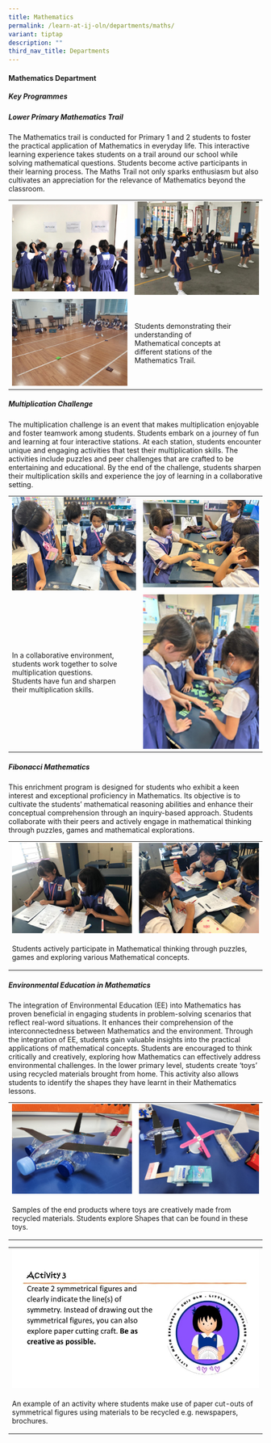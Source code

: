 ```yaml
---
title: Mathematics
permalink: /learn-at-ij-oln/departments/maths/
variant: tiptap
description: ""
third_nav_title: Departments
---
```

<h4>Mathematics Department</h4><h5>Key Programmes</h5><h5>Lower Primary Mathematics Trail</h5><p>The Mathematics trail is conducted for Primary 1 and 2 students to foster the practical application of Mathematics in everyday life. This interactive learning experience takes students on a trail around our school while solving mathematical questions. Students become active participants in their learning process. The Maths Trail not only sparks enthusiasm but also cultivates an appreciation for the relevance of Mathematics beyond the classroom.</p><table><tbody><tr><td rowspan="1" colspan="1"><div class="isomer-image-wrapper"><img height="auto" width="100%" src="/images/Depts/Maths/LowerPrimaryMathsTrail1_w.jpg"></div></td><td rowspan="1" colspan="1"><div class="isomer-image-wrapper"><img height="auto" width="100%" src="/images/Depts/Maths/LowerPrimaryMathsTrail2_w.jpg"></div></td></tr><tr><td rowspan="1" colspan="1"><div class="isomer-image-wrapper"><img height="auto" width="100%" src="/images/Depts/Maths/LowerPrimaryMathsTrail3_w.jpg"></div></td><td rowspan="1" colspan="1"><p>Students demonstrating their <br>understanding of <br>Mathematical concepts at <br>different stations of the <br>Mathematics Trail.</p></td></tr></tbody></table><h5>Multiplication Challenge</h5><p>The multiplication challenge is an event that makes multiplication enjoyable and foster teamwork among students. Students embark on a journey of fun and learning at four interactive stations. At each station, students encounter unique and engaging activities that test their multiplication skills. The activities include puzzles and peer challenges that are crafted to be entertaining and educational. By the end of the challenge, students sharpen their multiplication skills and experience the joy of learning in a collaborative setting.</p><table><tbody><tr><td rowspan="1" colspan="1"><div class="isomer-image-wrapper"><img height="auto" width="100%" src="/images/Depts/Maths/MultiplicationChallenge3_w.jpg"></div></td><td rowspan="1" colspan="1"><div class="isomer-image-wrapper"><img height="auto" width="100%" src="/images/Depts/Maths/MultiplicationChallenge1_w.jpg"></div></td></tr><tr><td rowspan="1" colspan="1"><p>In a collaborative environment, <br>students work together to solve<br>multiplication questions. <br>Students have fun and sharpen <br>their multiplication skills. </p></td><td rowspan="1" colspan="1"><div class="isomer-image-wrapper"><img height="auto" width="100%" src="/images/Depts/Maths/MultiplicationChallenge2_w.jpg"></div></td></tr></tbody></table><h5>Fibonacci Mathematics</h5><p>This enrichment program is designed for students who exhibit a keen interest and exceptional proficiency in Mathematics. Its objective is to cultivate the students’ mathematical reasoning abilities and enhance their conceptual comprehension through an inquiry-based approach. Students collaborate with their peers and actively engage in mathematical thinking through puzzles, games and mathematical explorations.</p><table><tbody><tr><td rowspan="1" colspan="1"><div class="isomer-image-wrapper"><img height="auto" width="100%" src="/images/Depts/Maths/Fibonacci2_w.jpg"></div></td><td rowspan="1" colspan="1"><div class="isomer-image-wrapper"><img height="auto" width="100%" src="/images/Depts/Maths/Fibonacci1_w.jpg"></div></td></tr><tr><td rowspan="1" colspan="2"><p>Students actively participate in Mathematical thinking through puzzles, games and exploring various Mathematical concepts.</p></td></tr></tbody></table><h5>Environmental Education in Mathematics</h5><p>The integration of Environmental Education (EE) into Mathematics has proven beneficial in engaging students in problem-solving scenarios that reflect real-word situations. It enhances their comprehension of the interconnectedness between Mathematics and the environment. Through the integration of EE, students gain valuable insights into the practical applications of mathematical concepts. Students are encouraged to think critically and creatively, exploring how Mathematics can effectively address environmental challenges. In the lower primary level, students create ‘toys’ using recycled materials brought from home. This activity also allows students to identify the shapes they have learnt in their Mathematics lessons.</p><table><tbody><tr><td rowspan="1" colspan="1"><div class="isomer-image-wrapper"><img height="auto" width="100%" src="/images/Depts/Maths/EEinMaths3_w.jpeg"></div></td><td rowspan="1" colspan="1"><div class="isomer-image-wrapper"><img height="auto" width="100%" src="/images/Depts/Maths/EEinMaths2_w.jpeg"></div></td></tr><tr><td rowspan="1" colspan="2"><p>Samples of the end products where toys are creatively made from recycled materials. Students explore Shapes that can be found in these toys.</p></td></tr></tbody></table><table><tbody><tr><td rowspan="1" colspan="1"><div class="isomer-image-wrapper"><img height="auto" width="100%" src="/images/Depts/Maths/Acty3_w.jpg"></div></td></tr><tr><td rowspan="1" colspan="1"><p>An example of an activity where students make use of paper cut-outs of symmetrical figures using materials to be recycled e.g. newspapers, brochures.</p></td></tr></tbody></table><p></p>